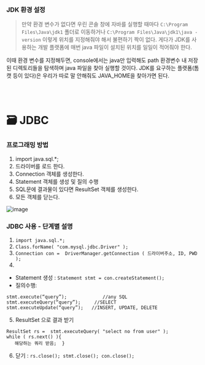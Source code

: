 ### JDK 환경 설정
  > 만약 환경 변수가 없다면 우린 콘솔 창에 자바를 실행할 때마다 `C:\Program Files\Java\jdk1` 폴더로 이동하거나 `C:\Program Files\Java\jdk1\java -version` 이렇게 위치를 지정해줘야 해서 불편하기 짝이 없다. 게다가 JDK를 사용하는 개발 플랫폼에 매번 java 파일이 설치된 위치를 일일이 적어줘야 한다. 

이때 환경 변수를 지정해두면, console에서는 java만 입력해도 path 환경변수 내 저장된 디렉토리들을 탐색하며 java 파일을 찾아 실행할 것이다. JDK를 요구하는 플랫폼(톰캣 등이 있다)은 우리가 따로 말 안해줘도 JAVA_HOME을 찾아가면 된다.

<br>
<br>

🗃 JDBC
===
### 프로그래밍 방법
1. import java.sql.*;
2. 드라이버를 로드 한다.
3. Connection 객체를 생성한다.
4. Statement 객체를 생성 및 질의 수행
5. SQL문에 결과물이 있다면 ResultSet 객체를 생성한다.
6. 모든 객체를 닫는다.

![image](https://cphinf.pstatic.net/mooc/20180201_49/1517475141729UGWfv_PNG/2_11_1_JDBC_.png)

### JDBC 사용 - 단계별 설명
1. `import java.sql.*;`
2. `Class.forName( "com.mysql.jdbc.Driver" );`
3. `Connection con =  DriverManager.getConnection ( 드라이버주소, ID, PWD );`
4.
- Statement 생성 : `Statement stmt = con.createStatement();`
- 질의수행:
```mySQL
stmt.execute(“query”);             //any SQL
stmt.executeQuery(“query”);     //SELECT
stmt.executeUpdate(“query”);   //INSERT, UPDATE, DELETE
```
5. ResultSet 으로 결과 받기
```mySQL
ResultSet rs =  stmt.executeQuery( "select no from user" );
while ( rs.next() ){
   해당하는 쿼리 받음;  }
```
6. 닫기 : `rs.close(); stmt.close(); con.close();`

